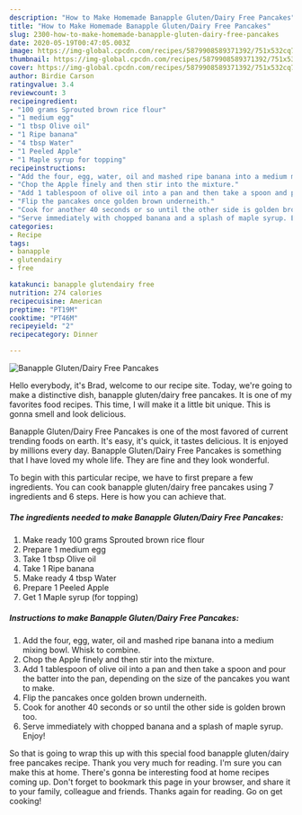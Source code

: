 ```yaml
---
description: "How to Make Homemade Banapple Gluten/Dairy Free Pancakes"
title: "How to Make Homemade Banapple Gluten/Dairy Free Pancakes"
slug: 2300-how-to-make-homemade-banapple-gluten-dairy-free-pancakes
date: 2020-05-19T00:47:05.003Z
image: https://img-global.cpcdn.com/recipes/5879908589371392/751x532cq70/banapple-glutendairy-free-pancakes-recipe-main-photo.jpg
thumbnail: https://img-global.cpcdn.com/recipes/5879908589371392/751x532cq70/banapple-glutendairy-free-pancakes-recipe-main-photo.jpg
cover: https://img-global.cpcdn.com/recipes/5879908589371392/751x532cq70/banapple-glutendairy-free-pancakes-recipe-main-photo.jpg
author: Birdie Carson
ratingvalue: 3.4
reviewcount: 3
recipeingredient:
- "100 grams Sprouted brown rice flour"
- "1 medium egg"
- "1 tbsp Olive oil"
- "1 Ripe banana"
- "4 tbsp Water"
- "1 Peeled Apple"
- "1 Maple syrup for topping"
recipeinstructions:
- "Add the four, egg, water, oil and mashed ripe banana into a medium mixing bowl. Whisk to combine."
- "Chop the Apple finely and then stir into the mixture."
- "Add 1 tablespoon of olive oil into a pan and then take a spoon and pour the batter into the pan, depending on the size of the pancakes you want to make."
- "Flip the pancakes once golden brown underneith."
- "Cook for another 40 seconds or so until the other side is golden brown too."
- "Serve immediately with chopped banana and a splash of maple syrup. Enjoy!"
categories:
- Recipe
tags:
- banapple
- glutendairy
- free

katakunci: banapple glutendairy free 
nutrition: 274 calories
recipecuisine: American
preptime: "PT19M"
cooktime: "PT46M"
recipeyield: "2"
recipecategory: Dinner

---
```



![Banapple Gluten/Dairy Free Pancakes](https://img-global.cpcdn.com/recipes/5879908589371392/751x532cq70/banapple-glutendairy-free-pancakes-recipe-main-photo.jpg)

Hello everybody, it's Brad, welcome to our recipe site. Today, we're going to make a distinctive dish, banapple gluten/dairy free pancakes. It is one of my favorites food recipes. This time, I will make it a little bit unique. This is gonna smell and look delicious.

Banapple Gluten/Dairy Free Pancakes is one of the most favored of current trending foods on earth. It's easy, it's quick, it tastes delicious. It is enjoyed by millions every day. Banapple Gluten/Dairy Free Pancakes is something that I have loved my whole life. They are fine and they look wonderful.




To begin with this particular recipe, we have to first prepare a few ingredients. You can cook banapple gluten/dairy free pancakes using 7 ingredients and 6 steps. Here is how you can achieve that.

<!--inarticleads1-->

##### The ingredients needed to make Banapple Gluten/Dairy Free Pancakes:

1. Make ready 100 grams Sprouted brown rice flour
1. Prepare 1 medium egg
1. Take 1 tbsp Olive oil
1. Take 1 Ripe banana
1. Make ready 4 tbsp Water
1. Prepare 1 Peeled Apple
1. Get 1 Maple syrup (for topping)




<!--inarticleads2-->

##### Instructions to make Banapple Gluten/Dairy Free Pancakes:

1. Add the four, egg, water, oil and mashed ripe banana into a medium mixing bowl. Whisk to combine.
1. Chop the Apple finely and then stir into the mixture.
1. Add 1 tablespoon of olive oil into a pan and then take a spoon and pour the batter into the pan, depending on the size of the pancakes you want to make.
1. Flip the pancakes once golden brown underneith.
1. Cook for another 40 seconds or so until the other side is golden brown too.
1. Serve immediately with chopped banana and a splash of maple syrup. Enjoy!




So that is going to wrap this up with this special food banapple gluten/dairy free pancakes recipe. Thank you very much for reading. I'm sure you can make this at home. There's gonna be interesting food at home recipes coming up. Don't forget to bookmark this page in your browser, and share it to your family, colleague and friends. Thanks again for reading. Go on get cooking!

